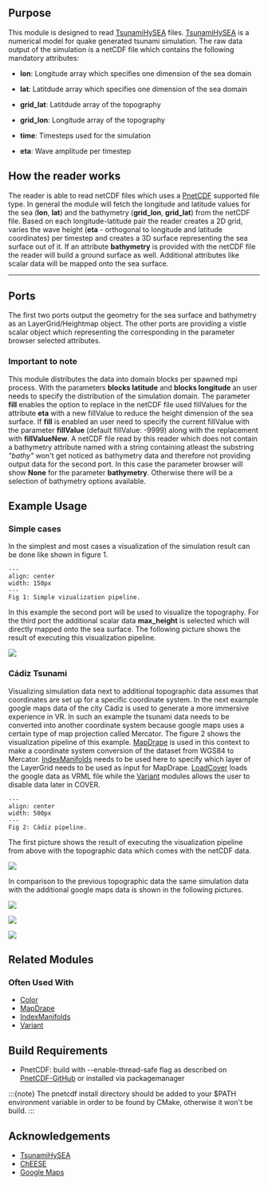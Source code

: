 [headline]:<>

## Purpose

This module is designed to read [TsunamiHySEA](https://edanya.uma.es/hysea/index.php/models/tsunami-hysea) files. [TsunamiHySEA](https://edanya.uma.es/hysea/index.php/models/tsunami-hysea) is a numerical model for quake generated tsunami simulation. The raw data output of the simulation is a netCDF file which contains the following mandatory attributes:

- **lon**: Longitude array which specifies one dimension of the sea domain

- **lat**: Latitdude array which specifies one dimension of the sea domain

- **grid_lat**: Latitdude array of the topography

- **grid_lon**: Longitude array of the topography

- **time**: Timesteps used for the simulation

- **eta**: Wave amplitude per timestep

## How the reader works

The reader is able to read netCDF files which uses a [PnetCDF](https://parallel-netcdf.github.io/) supported file type. In general the module will fetch the longitude and latitude values for the sea (**lon**, **lat**) and the bathymetry (**grid_lon**, **grid_lat**) from the netCDF file. Based on each longitude-latitude pair the reader creates a 2D grid, varies the wave height (**eta** - orthogonal to longitude and latitude coordinates) per timestep and creates a 3D surface representing the sea surface out of it. If an attribute **bathymetry** is provided with the netCDF file the reader will build a ground surface as well. Additional attributes like scalar data will be mapped onto the sea surface.

---

## Ports
[moduleHtml]:<>

The first two ports output the geometry for the sea surface and bathymetry as an LayerGrid/Heightmap object. The other ports are providing a vistle scalar object which representing the corresponding in the parameter browser selected attributes.

[parameters]:<>

### Important to note

This module distributes the data into domain blocks per spawned mpi process. With the parameters **blocks latitude** and **blocks longitude** an user needs to specify the distribution of the simulation domain. The parameter **fill** enables the option to replace in the netCDF file used fillValues for the attribute **eta** with a new fillValue to reduce the height dimension of the sea surface. If **fill** is enabled an user need to specify the current fillValue with the parameter **fillValue** (default fillValue: -9999) along with the replacement with **fillValueNew**. A netCDF file read by this reader which does not contain a bathymetry attribute named with a string containing atleast the substring *"bathy"* won't get noticed as bathymetry data and therefore not providing output data for the second port. In this case the parameter browser will show **None** for the parameter **bathymetry**. Otherwise there will be a selection of bathymetry options available.

## Example Usage

### Simple cases

In the simplest and most cases a visualization of the simulation result can be done like shown in figure 1. 

```{figure} [vslFile]:<simple>
---
align: center
width: 150px
---
Fig 1: Simple vizualization pipeline.
```
In this example the second port will be used to visualize the topography. For the third port the additional scalar data **max_height** is selected which will directly mapped onto the sea surface. The following picture shows the result of executing this visualization pipeline.

![](simpleResult.png)

### Cádiz Tsunami

Visualizing simulation data next to additional topographic data assumes that coordinates are set up for a specific coordinate system. In the next example google maps data of the city Cádiz is used to generate a more immersive experience in VR. In such an example the tsunami data needs to be converted into another coordinate system because google maps uses a certain type of map projection called Mercator. The figure 2 shows the visualization pipeline of this example. [MapDrape]() is used in this context to make a coordinate system conversion of the dataset from WGS84 to Mercator. [IndexManifolds]() needs to be used here to specify which layer of the LayerGrid needs to be used as input for MapDrape. [LoadCover]() loads the google data as VRML file while the [Variant]() modules allows the user to disable data later in COVER.

```{figure} [vslFile]:<cadiz>
---
align: center
width: 500px
---
Fig 2: Cádiz pipeline.
```
The first picture shows the result of executing the visualization pipeline from above with the topographic data which comes with the netCDF data.

![](tsunamiCadizNcTopo.png)

In comparison to the previous topographic data the same simulation data with the additional google maps data is shown in the following pictures.

![](tsunamiCadiz.png)

![](tsunamiCadizClose.png)

![](tsunamiCadizClose2.png)

## Related Modules

### Often Used With

- [Color](Color.md)
- [MapDrape](MapDrape.md)
- [IndexManifolds](IndexManifolds.md)
- [Variant](Variant.md)

## Build Requirements

- PnetCDF: build with --enable-thread-safe flag as described on [PnetCDF-GitHub](https://github.com/Parallel-NetCDF/PnetCDF) or installed via packagemanager

:::{note}
The pnetcdf install directory should be added to your $PATH environment variable in order to be found by CMake, otherwise it won't be build.
:::

## Acknowledgements

- [TsunamiHySEA](https://github.com/edanya-uma/TsunamiHySEA)
- [ChEESE](https://cheese-coe.eu/)
- [Google Maps](https://www.google.com/maps/place/C%C3%A1diz,+Provinz+C%C3%A1diz,+Spanien/@36.5163851,-6.2999767,14z/data=!3m1!4b1!4m5!3m4!1s0xd0dd25724ec240f:0x40463fd8ca03b00!8m2!3d36.5210142!4d-6.2804565?hl=de)
